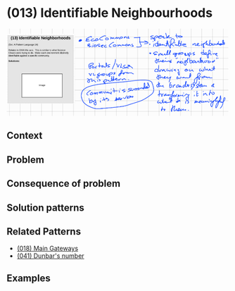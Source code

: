 # (013) Identifiable Neighbourhoods

![](images/image001.png)

## Context


## Problem


## Consequence of problem


## Solution patterns


## Related Patterns

* [(018) Main Gateways](https://github.com/kheerand/Social-architecture-pattern-library/blob/master/patterns/(018)%20Main%20gateways/README.md)  
* [(041) Dunbar's number](041%20-%20Dunbar's%20number.md)  

## Examples


<links to examples>
